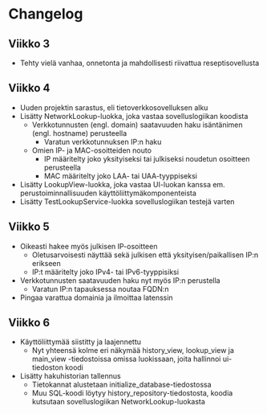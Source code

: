 # Changelog

## Viikko 3

- Tehty vielä vanhaa, onnetonta ja mahdollisesti riivattua reseptisovellusta

## Viikko 4

- Uuden projektin sarastus, eli tietoverkkosovelluksen alku
- Lisätty NetworkLookup-luokka, joka vastaa sovelluslogiikan koodista
  - Verkkotunnusten (engl. domain) saatavuuden haku isäntänimen (engl. hostname) perusteella
    - Varatun verkkotunnuksen IP:n haku
  - Omien IP- ja MAC-osoitteiden nouto
    - IP määritelty joko yksityiseksi tai julkiseksi noudetun osoitteen perusteella
    - MAC määritelty joko LAA- tai UAA-tyyppiseksi
- Lisätty LookupView-luokka, joka vastaa UI-luokan kanssa em. perustoiminnallisuuden käyttöliittymäkomponenteista
- Lisätty TestLookupService-luokka sovelluslogiikan testejä varten

## Viikko 5

- Oikeasti hakee myös julkisen IP-osoitteen
  - Oletusarvoisesti näyttää sekä julkisen että yksityisen/paikallisen IP:n erikseen
  - IP:t määritelty joko IPv4- tai IPv6-tyyppisiksi
- Verkkotunnusten saatavuuden haku nyt myös IP:n perustella
  - Varatun IP:n tapauksessa noutaa FQDN:n
- Pingaa varattua domainia ja ilmoittaa latenssin

## Viikko 6

- Käyttöliittymää siistitty ja laajennettu
  - Nyt yhteensä kolme eri näkymää history_view, lookup_view ja main_view -tiedostoissa omissa luokissaan, joita hallinnoi ui-tiedoston koodi
- Lisätty hakuhistorian tallennus
  - Tietokannat alustetaan initialize_database-tiedostossa
  - Muu SQL-koodi löytyy history_repository-tiedostosta, koodia kutsutaan sovelluslogiikan NetworkLookup-luokasta
